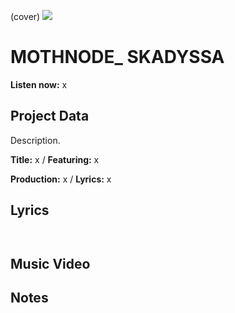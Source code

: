 (cover) ![](57175019_319474918741616_8502199518755923887_n.jpg)

# MOTHNODE_ SKADYSSA

**Listen now:** x

## Project Data

Description.


**Title:** x / **Featuring:** x

**Production:** x / **Lyrics:** x

## Lyrics

```


```

## Music Video


## Notes
